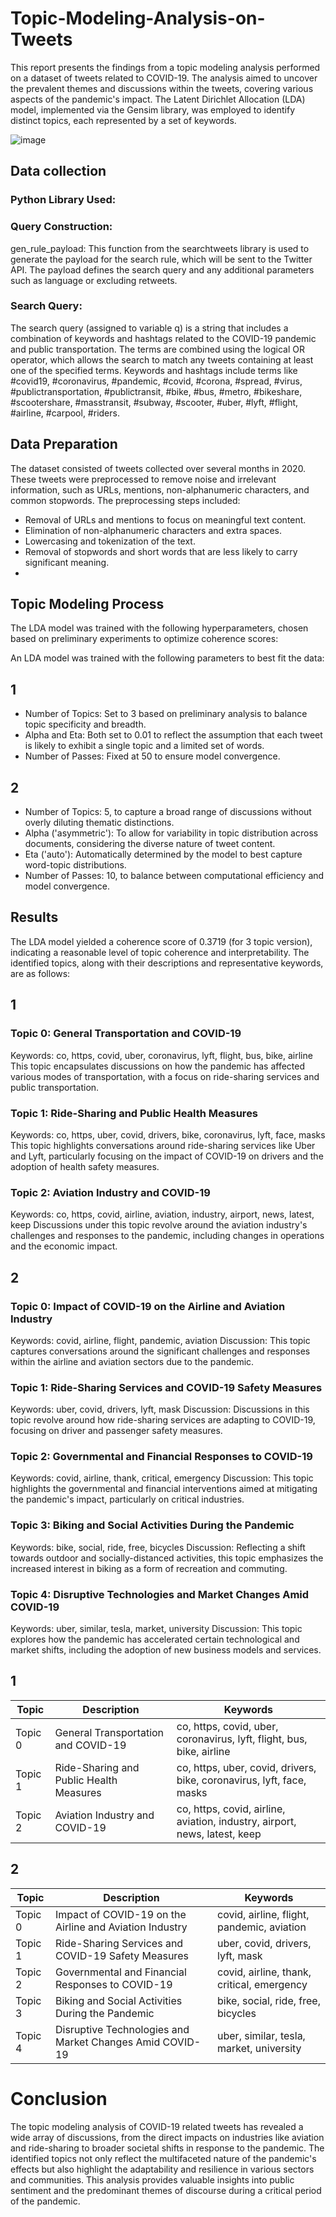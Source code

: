 # Topic-Modeling-Analysis-on-Tweets

This report presents the findings from a topic modeling analysis performed on a dataset of tweets related to COVID-19. The analysis aimed to uncover the prevalent themes and discussions within the tweets, covering various aspects of the pandemic's impact. The Latent Dirichlet Allocation (LDA) model, implemented via the Gensim library, was employed to identify distinct topics, each represented by a set of keywords.

![image](https://github.com/TaranehAskarzadeh/Topic-Modeling-Analysis-on-Tweets/assets/65934906/5930365d-063d-4251-9872-280be3b209a1)


## Data collection
### Python Library Used:

### Query Construction:
gen_rule_payload: This function from the searchtweets library is used to generate the payload for the search rule, which will be sent to the Twitter API. The payload defines the search query and any additional parameters such as language or excluding retweets.
### Search Query:
The search query (assigned to variable q) is a string that includes a combination of keywords and hashtags related to the COVID-19 pandemic and public transportation. The terms are combined using the logical OR operator, which allows the search to match any tweets containing at least one of the specified terms.
Keywords and hashtags include terms like #covid19, #coronavirus, #pandemic, #covid, #corona, #spread, #virus, #publictransportation, #publictransit, #bike, #bus, #metro, #bikeshare, #scootershare, #masstransit, #subway, #scooter, #uber, #lyft, #flight, #airline, #carpool, #riders.

## Data Preparation
The dataset consisted of tweets collected over several months in 2020. These tweets were preprocessed to remove noise and irrelevant information, such as URLs, mentions, non-alphanumeric characters, and common stopwords. The preprocessing steps included:

- Removal of URLs and mentions to focus on meaningful text content.
- Elimination of non-alphanumeric characters and extra spaces.
- Lowercasing and tokenization of the text.
- Removal of stopwords and short words that are less likely to carry significant meaning.
- 
## Topic Modeling Process
The LDA model was trained with the following hyperparameters, chosen based on preliminary experiments to optimize coherence scores:

An LDA model was trained with the following parameters to best fit the data:

## 1
- Number of Topics: Set to 3 based on preliminary analysis to balance topic specificity and breadth.
- Alpha and Eta: Both set to 0.01 to reflect the assumption that each tweet is likely to exhibit a single topic and a limited set of words.
- Number of Passes: Fixed at 50 to ensure model convergence.

## 2
- Number of Topics: 5, to capture a broad range of discussions without overly diluting thematic distinctions.
- Alpha ('asymmetric'): To allow for variability in topic distribution across documents, considering the diverse nature of tweet content.
- Eta ('auto'): Automatically determined by the model to best capture word-topic distributions.
- Number of Passes: 10, to balance between computational efficiency and model convergence.


## Results
The LDA model yielded a coherence score of 0.3719 (for 3 topic version), indicating a reasonable level of topic coherence and interpretability. The identified topics, along with their descriptions and representative keywords, are as follows:

## 1
### Topic 0: General Transportation and COVID-19
Keywords: co, https, covid, uber, coronavirus, lyft, flight, bus, bike, airline
This topic encapsulates discussions on how the pandemic has affected various modes of transportation, with a focus on ride-sharing services and public transportation.

### Topic 1: Ride-Sharing and Public Health Measures
Keywords: co, https, uber, covid, drivers, bike, coronavirus, lyft, face, masks
This topic highlights conversations around ride-sharing services like Uber and Lyft, particularly focusing on the impact of COVID-19 on drivers and the adoption of health safety measures.

### Topic 2: Aviation Industry and COVID-19
Keywords: co, https, covid, airline, aviation, industry, airport, news, latest, keep
Discussions under this topic revolve around the aviation industry's challenges and responses to the pandemic, including changes in operations and the economic impact.

## 2
### Topic 0: Impact of COVID-19 on the Airline and Aviation Industry
Keywords: covid, airline, flight, pandemic, aviation
Discussion: This topic captures conversations around the significant challenges and responses within the airline and aviation sectors due to the pandemic.

### Topic 1: Ride-Sharing Services and COVID-19 Safety Measures
Keywords: uber, covid, drivers, lyft, mask
Discussion: Discussions in this topic revolve around how ride-sharing services are adapting to COVID-19, focusing on driver and passenger safety measures.

### Topic 2: Governmental and Financial Responses to COVID-19
Keywords: covid, airline, thank, critical, emergency
Discussion: This topic highlights the governmental and financial interventions aimed at mitigating the pandemic's impact, particularly on critical industries.

### Topic 3: Biking and Social Activities During the Pandemic
Keywords: bike, social, ride, free, bicycles
Discussion: Reflecting a shift towards outdoor and socially-distanced activities, this topic emphasizes the increased interest in biking as a form of recreation and commuting.

### Topic 4: Disruptive Technologies and Market Changes Amid COVID-19
Keywords: uber, similar, tesla, market, university
Discussion: This topic explores how the pandemic has accelerated certain technological and market shifts, including the adoption of new business models and services.

## 1  
| Topic   | Description                               | Keywords                                                                                         |
|---------|-------------------------------------------|--------------------------------------------------------------------------------------------------|
| Topic 0 | General Transportation and COVID-19       | co, https, covid, uber, coronavirus, lyft, flight, bus, bike, airline                            |
| Topic 1 | Ride-Sharing and Public Health Measures   | co, https, uber, covid, drivers, bike, coronavirus, lyft, face, masks                            |
| Topic 2 | Aviation Industry and COVID-19            | co, https, covid, airline, aviation, industry, airport, news, latest, keep                       |

## 2

| Topic | Description | Keywords |
| --- | --- | --- |
| Topic 0 | Impact of COVID-19 on the Airline and Aviation Industry | covid, airline, flight, pandemic, aviation |
| Topic 1 | Ride-Sharing Services and COVID-19 Safety Measures | uber, covid, drivers, lyft, mask |
| Topic 2 | Governmental and Financial Responses to COVID-19 | covid, airline, thank, critical, emergency |
| Topic 3 | Biking and Social Activities During the Pandemic | bike, social, ride, free, bicycles |
| Topic 4 | Disruptive Technologies and Market Changes Amid COVID-19 | uber, similar, tesla, market, university |


# Conclusion
The topic modeling analysis of COVID-19 related tweets has revealed a wide array of discussions, from the direct impacts on industries like aviation and ride-sharing to broader societal shifts in response to the pandemic. The identified topics not only reflect the multifaceted nature of the pandemic's effects but also highlight the adaptability and resilience in various sectors and communities. This analysis provides valuable insights into public sentiment and the predominant themes of discourse during a critical period of the pandemic.
